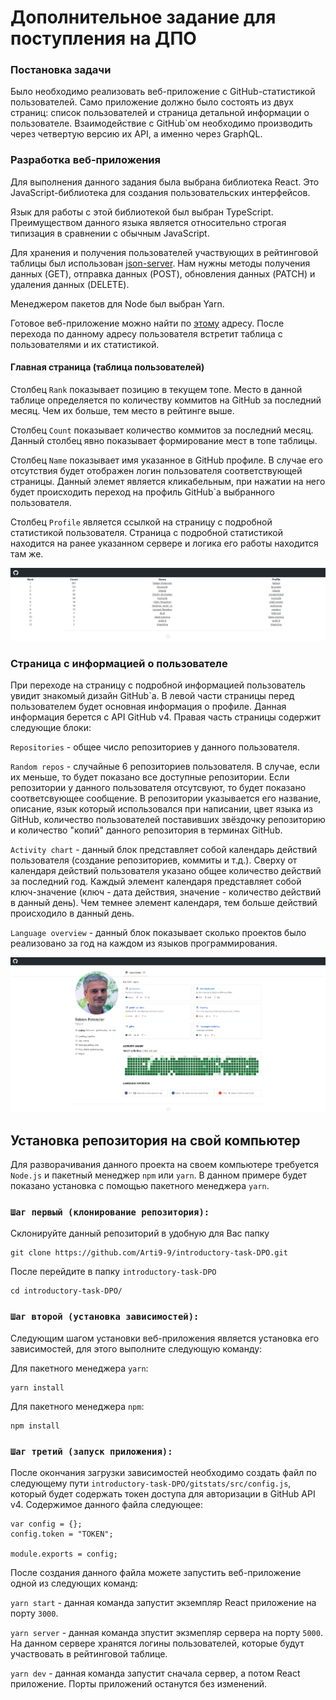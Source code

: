 # Дополнительное задание для поступления на ДПО

### Постановка задачи
Было необходимо реализовать веб-приложение с GitHub-статистикой пользователей. Само приложение должно было состоять из двух страниц: список пользователей и страница детальной информации о пользователе. Взаимодействие с GitHub`ом необходимо производить через четвертую версию их API, а именно через GraphQL.

### Разработка веб-приложения
Для выполнения данного задания была выбрана библиотека React. Это JavaScript-библиотека для создания пользовательских интерфейсов. 

Язык для работы с этой библиотекой был выбран TypeScript. Преимуществом данного языка является относительно строгая типизация в сравнении с обычным JavaScript. 

Для хранения и получения пользователей участвующих в рейтинговой таблицы был использован [json-server](https://github.com/typicode/json-server). Нам нужны методы получения данных (GET), отправка данных (POST), обновления данных (PATCH) и удаления данных (DELETE). 

Менеджером пакетов для Node был выбран Yarn.

Готовое веб-приложение можно найти по [этому](http://31.148.99.34:3000/) адресу. После перехода по данному адресу пользователя встретит таблица с пользователями и их статистикой.

#### Главная страница (таблица пользователей)

Столбец `Rank` показывает позицию в текущем топе. Место в данной таблице определяется по количеству коммитов на GitHub за последний месяц. Чем их больше, тем место в рейтинге выше.

Столбец `Count` показывает количество коммитов за последний месяц. Данный столбец явно показывает формирование мест в топе таблицы.

Столбец `Name` показывает имя указанное в GitHub профиле. В случае его отсутствия будет отображен логин пользователя соответствующей страницы. Данный элемет является кликабельным, при нажатии на него будет происходить переход на профиль GitHub`а выбранного пользователя.

Столбец `Profile` является ссылкой на страницу с подробной статистикой пользователя. Страница с подробной статистикой находится на ранее указанном сервере и логика его работы находится там же.

![Alt text](images/table_example.png?raw=true "Пример таблицы")

### Страница с информацией о пользователе

При переходе на страницу с подробной информацией пользователь увидит знакомый дизайн GitHub`а. В левой части страницы перед пользователем будет основная информация о профиле. Данная информация берется с API GitHub v4. Правая часть страницы содержит следующие блоки:

`Repositories` - общее число репозиториев у данного пользователя.

`Random repos` - случайные 6 репозиториев пользователя. В случае, если их меньше, то будет показано все доступные репозитории. Если репозитории у данного пользователя отсутсвуют, то будет показано соответсвующее сообщение. В репозитории указывается его название, описание, язык который использовался при написании, цвет языка из GitHub, количество пользователей поставивших звёздочку репозиторию и количество "копий" данного репозитория в терминах GitHub.

`Activity chart` - данный блок представляет собой календарь действий пользователя (создание репозиториев, коммиты и т.д.). Сверху от календаря действий пользователя указано общее количество действий за последний год. Каждый элемент календаря представляет собой ключ-значение (ключ - дата действия, значение - количество действий в данный день). Чем темнее элемент календаря, тем больше действий происходило в данный день.

`Language overview` - данный блок показывает сколько проектов было реализовано за год на каждом из языков программирования. 

![Alt text](images/information_page.png?raw=true "Пример страницы с подробной информацией")

## Установка репозитория на свой компьютер

Для разворачивания данного проекта на своем компьютере требуется `Node.js` и пакетный менеджер `npm` или `yarn`. В данном примере будет показано установка с помощью пакетного менеджера `yarn`.

### `Шаг первый (клонирование репозитория):`
Склонируйте данный репозиторий в удобную для Вас папку
```
git clone https://github.com/Arti9-9/introductory-task-DPO.git
```
После перейдите в папку `introductory-task-DPO`
```
cd introductory-task-DPO/
```
### `Шаг второй (установка зависимостей):`
Следующим шагом установки веб-приложения является установка его зависимостей, для этого выполните следующую команду:

Для пакетного менеджера `yarn`:
```
yarn install
```

Для пакетного менеджера `npm`:
```
npm install
```
### `Шаг третий (запуск приложения):`
После окончания загрузки зависимостей необходимо создать файл по следующему пути `introductory-task-DPO/gitstats/src/config.js`, который будет содержать токен доступа для авторизации в GitHub API v4. Содержимое данного файла следующее:
```
var config = {};
config.token = "TOKEN";

module.exports = config;
``` 
После создания данного файла можете запустить веб-приложение одной из следующих команд:

`yarn start` - данная команда запустит экземпляр React приложение на порту `3000`.

`yarn server` - данная команда зпустит экзмепляр сервера на порту `5000`. На данном сервере хранятся логины пользователей, которые будут участвовать в рейтинговой таблице.

`yarn dev` - данная команда запустит сначала сервер, а потом React приложение. Порты приложений останутся без изменений.